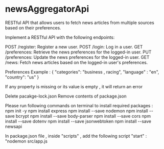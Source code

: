 # newsAggregatorApi
RESTful API that allows users to fetch news articles from multiple sources based on their preferences.

Implement a RESTful API with the following endpoints:

POST /register: Register a new user.
POST /login: Log in a user.
GET /preferences: Retrieve the news preferences for the logged-in user.
PUT /preferences: Update the news preferences for the logged-in user.
GET /news: Fetch news articles based on the logged-in user's preferences.

Preferences Example : 
{
    "categories": "business , racing",
    "language" : "en",
    "country": "us"
}

If any property is missing or its value is empty , it will return an error

Delete pacakge-lock.json
Remove contents of package.json

Please run following commands on terminal to install required packages : 
npm init -y
npm install express
npm install --save nodemon
npm install --save bcrypt
npm install --save body-parser
npm install --save cors
npm install --save dotenv
npm install --save jsonwebtoken
npm install --save newsapi

In package.json file , inside "scripts" , add the following script
"start" : "nodemon src/app.js